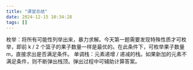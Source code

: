 ```yaml
---
title: "课堂总结"
date: 2024-12-15 10:34:28
tags: []
---
```

枚举：将所有可能性列举出来，暴力求解。今天第一题需要发现特殊性质才可枚举，即前 k / 2 个篮子的果子数量一样是最优的。在此条件下，可枚举果子数量 m，直接求出是否满足条件。
单调栈：元素递增 / 递减的栈。如果新加的元素不满足条件，则不断弹出栈顶。弹出过程中可辅助计算答案。